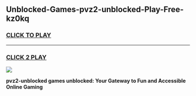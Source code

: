 
## Unblocked-Games-pvz2-unblocked-Play-Free-kz0kq
<h3>
<a href="https://premium76.site?title=pvz2-unblocked&ref=15A">CLICK TO PLAY</a></h3>
<hr>

<h3>
<a href="https://premium76.site?title=pvz2-unblocked&ref=15A">CLICK 2 PLAY</a>
  
</h3>

<a href="https://premium76.site?title=pvz2-unblocked&ref=15A"><img src="https://clearcache.store/games.png"></a>


**pvz2-unblocked games unblocked: Your Gateway to Fun and Accessible Online Gaming**
